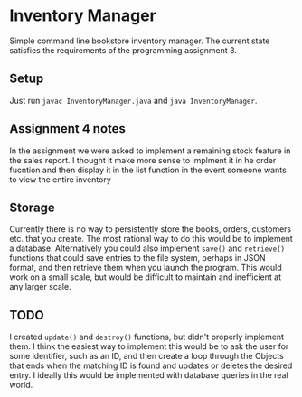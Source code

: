 # Inventory Manager

Simple command line bookstore inventory manager. The current state satisfies the requirements of the programming assignment 3.

## Setup
Just run `javac InventoryManager.java` and `java InventoryManager`.

## Assignment 4 notes
In the assignment we were asked to implement a remaining stock feature in the sales report. I thought it make more sense to implment it in he order fucntion and then display it in the list function in the event someone wants to view the entire inventory

## Storage

Currently there is no way to persistently store the books, orders, customers etc. that you create. The most rational way to do this would be to implement a database. Alternatively you could also implement `save()` and `retrieve()` functions that could save entries to the file system, perhaps in JSON format, and then retrieve them when you launch the program. This would work on a small scale, but would be difficult to maintain and inefficient at any larger scale.


## TODO 

I created `update()` and `destroy()` functions, but didn't properly implement them. I think the easiest way to implement this would be to ask the user for some identifier, such as an ID, and then create a loop through the Objects that ends when the matching ID is found and updates or deletes the desired entry. I ideally this would be implemented with database queries in the real world.

